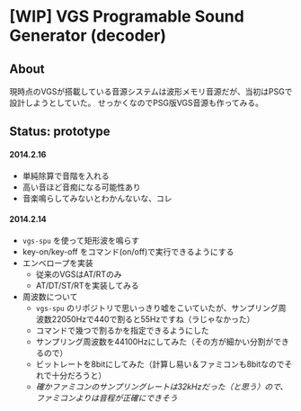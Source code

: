 # [WIP] VGS Programable Sound Generator (decoder)

## About
現時点のVGSが搭載している音源システムは波形メモリ音源だが、当初はPSGで設計しようとしていた。
せっかくなのでPSG版VGS音源も作ってみる。

## Status: prototype
#### 2014.2.16
- 単純除算で音階を入れる
- 高い音ほど音痴になる可能性あり
- 音楽鳴らしてみないとわかんないな、コレ

#### 2014.2.14
- `vgs-spu` を使って矩形波を鳴らす
- key-on/key-off をコマンド(on/off)で実行できるようにする
- エンベロープを実装
  - 従来のVGSはAT/RTのみ
  - AT/DT/ST/RTを実装してみる
- 周波数について
  - `vgs-spu` のリポジトリで思いっきり嘘をこいていたが、サンプリング周波数22050Hzで440で割ると55Hzですね（ラじゃなかった）
  - コマンドで幾つで割るかを指定できるようにした
  - サンプリング周波数を44100Hzにしてみた（その方が細かい分割ができるので）
  - ビットレートを8bitにしてみた（計算し易い＆ファミコンも8bitなのでそれで十分だろうと）
  - _確かファミコンのサンプリングレートは32kHzだった（と思う）ので、ファミコンよりは音程が正確にできそう_

